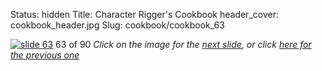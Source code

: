 Status: hidden
Title: Character Rigger's Cookbook
header_cover: cookbook_header.jpg
Slug: cookbook/cookbook_63

[![slide 63](https://dl.dropboxusercontent.com/u/2977490/presentations/cookbook/img63.jpg)](cookbook_64)
63 of 90
_Click on the image for the [next slide](cookbook_64), or click [here for the previous one](cookbook_62)_
